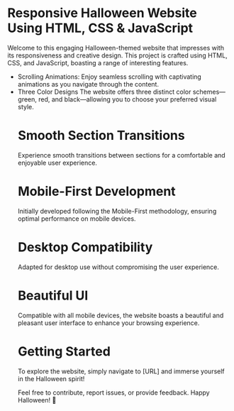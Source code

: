 # Responsive Halloween Website Using HTML, CSS & JavaScript
Welcome to this engaging Halloween-themed website that impresses with its responsiveness and creative design. This project is crafted using HTML, CSS, and JavaScript, boasting a range of interesting features.


<ul><li>Scrolling Animations: Enjoy seamless scrolling with captivating animations as you navigate through the content.</li>

<li>Three Color Designs
The website offers three distinct color schemes—green, red, and black—allowing you to choose your preferred visual style.</li>

# Smooth Section Transitions
Experience smooth transitions between sections for a comfortable and enjoyable user experience.

# Mobile-First Development
Initially developed following the Mobile-First methodology, ensuring optimal performance on mobile devices.

# Desktop Compatibility
Adapted for desktop use without compromising the user experience.

# Beautiful UI
Compatible with all mobile devices, the website boasts a beautiful and pleasant user interface to enhance your browsing experience.

# Getting Started
To explore the website, simply navigate to [URL] and immerse yourself in the Halloween spirit!

Feel free to contribute, report issues, or provide feedback. Happy Halloween! 🎃
